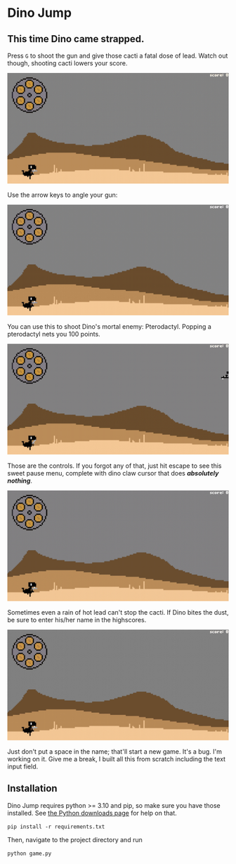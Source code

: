 # Dino Jump

## This time Dino came strapped.

Press `G` to shoot the gun and give those cacti a fatal dose of lead. Watch out though, shooting cacti lowers your
score.

![Shooting angles](readme_media/shooting.gif)

Use the arrow keys to angle your gun:

![Shooting angles](readme_media/shooting_angles.gif)

You can use this to shoot Dino's mortal enemy: Pterodactyl. Popping a pterodactyl nets you 100 points.

![Shooting angles](readme_media/pterodactyl.gif)

Those are the controls. If you forgot any of that, just hit escape to see this sweet pause menu, complete with dino claw
cursor that does ___absolutely nothing___.

![Shooting angles](readme_media/pausemenu.gif)

Sometimes even a rain of hot lead can't stop the cacti. If Dino bites the dust, be sure to enter his/her name in the
highscores.

![Shooting angles](readme_media/highscore.gif)

Just don't put a space in the name; that'll start a new game. It's a bug. I'm working on it. Give me a break, I built
all this from scratch including the text input field. 


## Installation
Dino Jump requires python >= 3.10 and pip, so make sure you have those installed. See [the Python downloads page](https://www.python.org/downloads/) for help on that.
```
pip install -r requirements.txt
```

Then, navigate to the project directory and run 
```
python game.py
```